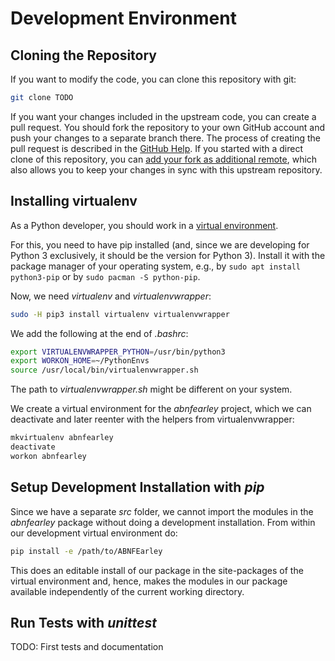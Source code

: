 # Development Environment

## Cloning the Repository
If you want to modify the code, you can clone this repository with git:
```sh
git clone TODO
```

If you want your changes included in the upstream code, you can create a
pull request.
You should fork the repository to your own GitHub account and push your
changes to a separate branch there.
The process of creating the pull request is described in the [GitHub
Help](https://help.github.com/articles/creating-a-pull-request-from-a-fork/).
If you started with a direct clone of this repository, you can [add your
fork as additional remote](https://stackoverflow.com/a/11620086), which
also allows you to keep your changes in sync with this upstream repository.

## Installing virtualenv
As a Python developer, you should work in a [virtual
environment](https://virtualenv.pypa.io/en/stable/).

For this, you need to have pip installed (and, since we are developing for
Python 3 exclusively, it should be the version for Python 3).
Install it with the package manager of your operating system, e.g., by
`sudo apt install python3-pip` or by `sudo pacman -S python-pip`.

Now, we need _virtualenv_ and _virtualenvwrapper_:
```sh
sudo -H pip3 install virtualenv virtualenvwrapper
```

We add the following at the end of _.bashrc_:
```sh
export VIRTUALENVWRAPPER_PYTHON=/usr/bin/python3
export WORKON_HOME=~/PythonEnvs
source /usr/local/bin/virtualenvwrapper.sh
```
The path to _virtualenvwrapper.sh_ might be different on your system.

We create a virtual environment for the _abnfearley_ project, which we can
deactivate and later reenter with the helpers from virtualenvwrapper:
```sh
mkvirtualenv abnfearley
deactivate
workon abnfearley
```

## Setup Development Installation with _pip_
Since we have a separate _src_ folder, we cannot import the modules in the
_abnfearley_ package without doing a development installation.
From within our development virtual environment do:
```sh
pip install -e /path/to/ABNFEarley
```

This does an editable install of our package in the site-packages of the
virtual environment and, hence, makes the modules in our package available
independently of the current working directory.

## Run Tests with _unittest_
TODO: First tests and documentation

